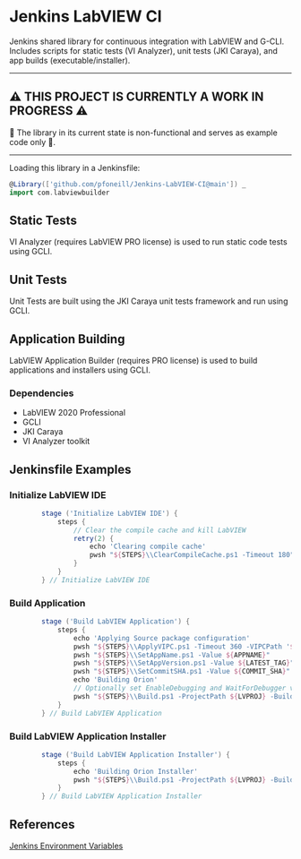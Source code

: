 # Jenkins LabVIEW CI

Jenkins shared library for continuous integration with LabVIEW and G-CLI.
Includes scripts for static tests (VI Analyzer), unit tests (JKI Caraya), and app builds (executable/installer).

***

## :warning: THIS PROJECT IS CURRENTLY A WORK IN PROGRESS :warning:

:construction_worker: The library in its current state is non-functional and serves as example code only :construction:.

***

Loading this library in a Jenkinsfile:

```groovy
@Library(['github.com/pfoneill/Jenkins-LabVIEW-CI@main']) _
import com.labviewbuilder
```

## Static Tests

VI Analyzer (requires LabVIEW PRO license) is used to run static code tests using GCLI.

## Unit Tests

Unit Tests are built using the JKI Caraya unit tests framework and run using GCLI.

## Application Building

LabVIEW Application Builder (requires PRO license) is used to build applications and installers using GCLI.

### Dependencies

* LabVIEW 2020 Professional
* GCLI
* JKI Caraya
* VI Analyzer toolkit

## Jenkinsfile Examples

### Initialize LabVIEW IDE

```groovy
        stage ('Initialize LabVIEW IDE') {
            steps {
                // Clear the compile cache and kill LabVIEW
                retry(2) {
                    echo 'Clearing compile cache'
                    pwsh "${STEPS}\\ClearCompileCache.ps1 -Timeout 180"
                }
            }
        } // Initialize LabVIEW IDE
```

### Build Application

```groovy
        stage ('Build LabVIEW Application') {
            steps {
                echo 'Applying Source package configuration'
                pwsh "${STEPS}\\ApplyVIPC.ps1 -Timeout 360 -VIPCPath '${SOURCE}\\App\\vipkg.vipc'"
                pwsh "${STEPS}\\SetAppName.ps1 -Value ${APPNAME}"
                pwsh "${STEPS}\\SetAppVersion.ps1 -Value ${LATEST_TAG}"
                pwsh "${STEPS}\\SetCommitSHA.ps1 -Value ${COMMIT_SHA}"
                echo 'Building Orion'
                // Optionally set EnableDebugging and WaitForDebugger variables based on context (release, prerelease etc.)
                pwsh "${STEPS}\\Build.ps1 -ProjectPath ${LVPROJ} -BuildSpec ${BUILDSPEC} -DestinationDir ${BUILD_DIR}\\${BUILDSPEC} -VersionString ${LATEST_TAG}"
            }
        } // Build LabVIEW Application
```

### Build LabVIEW Application Installer

```groovy
        stage ('Build LabVIEW Application Installer') {
            steps {
                echo 'Building Orion Installer'
                pwsh "${STEPS}\\Build.ps1 -ProjectPath ${LVPROJ} -BuildSpec ${INSTALLERSPEC} -DestinationDir ${BUILD_DIR} -VersionString ${LATEST_TAG}"
            }
        } // Build LabVIEW Application Installer
```

## References

[Jenkins Environment Variables](https://ci.eclipse.org/webtools/env-vars.html/)
